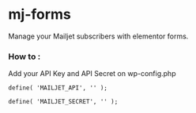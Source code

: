 # mj-forms
Manage your Mailjet subscribers with elementor forms. 

### How to :

Add your API Key and API Secret on wp-config.php

```define( 'MAILJET_API', '' );```

```define( 'MAILJET_SECRET', '' );```